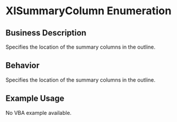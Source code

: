 # XlSummaryColumn Enumeration

## Business Description
Specifies the location of the summary columns in the outline.

## Behavior
Specifies the location of the summary columns in the outline.

## Example Usage
No VBA example available.